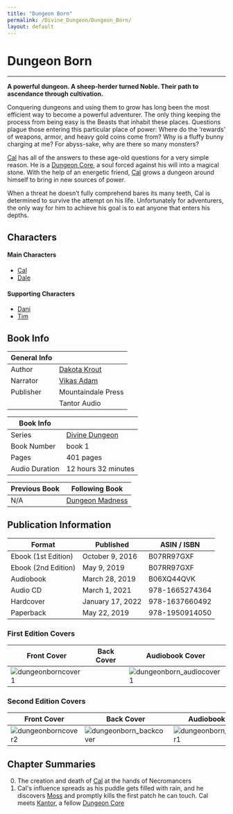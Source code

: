 ```yaml
---
title: "Dungeon Born"
permalink: /Divine_Dungeon/Dungeon_Born/
layout: default
---
```

# Dungeon Born
---
**A powerful dungeon. A sheep-herder turned Noble. Their path to ascendance through cultivation.**

Conquering dungeons and using them to grow has long been the most efficient way to become a powerful adventurer. The only thing keeping the process from being easy is the Beasts that inhabit these places. Questions plague those entering this particular place of power: Where do the ‘rewards’ of weapons, armor, and heavy gold coins come from? Why is a fluffy bunny charging at me? For abyss-sake, why are there so many monsters?

[Cal](../../_Characters/DivineDungeon/Cal.md) has all of the answers to these age-old questions for a very simple reason. He is a [Dungeon Core](../../_Lexicon/DungeonCore.md), a soul forced against his will into a magical stone. With the help of an energetic friend, [Cal](../../_Characters/DivineDungeon/Cal.md) grows a dungeon around himself to bring in new sources of power.

When a threat he doesn’t fully comprehend bares its many teeth, Cal is determined to survive the attempt on his life. Unfortunately for adventurers, the only way for him to achieve his goal is to eat anyone that enters his depths.

## Characters

#### Main Characters

- [Cal](../../_Characters/DivineDungeon/Cal.md)
- [Dale](../../_Characters/DivineDungeon/Dale.md)

#### Supporting Characters
- [Dani](../../_Characters/DivineDungeon/Dani.md)
- [Tim](../../_Characters/DivineDungeon/Tim.md)

## Book Info

| General Info |  |
|---|---|
| Author| [Dakota Krout](../../_Lexicon/DakotaKrout.md) |
| Narrator| [Vikas Adam](../../_Lexicon/VikasAdam.md) |
| Publisher | Mountaindale Press |
| | Tantor Audio |

| Book Info |  |
|---|---|
| Series | [Divine Dungeon](DivineDungeon.md) |
| Book Number | book 1 |
| Pages | 401 pages |
| Audio Duration| 12 hours 32 minutes |

| Previous Book | Following Book |
|---|---|
| N/A | [Dungeon Madness](DungeonMadness.md)|

## Publication Information

| Format | Published | ASIN / ISBN |
|---|---|---|
| Ebook (1st Edition) | October 9, 2016 | B07RR97GXF |
| Ebook (2nd Edition) | May 9, 2019 | B07RR97GXF |
| Audiobook | March 28, 2019 | B06XQ44QVK |
| Audio CD | March 1, 2021 | 978-1665274364 |
| Hardcover | January 17, 2022 | 978-1637660492 |
| Paperback | May 22, 2019 | 978-1950914050 |

### First Edition Covers

| Front Cover | Back Cover | Audiobook Cover |
|---|---|---|
| ![dungeonborncover1](../../images/DivineDungeon/DungeonBorn/dungeonborncover1.jpg) |   | ![dungeonborn_audiocover1](../../images/DivineDungeon/DungeonBorn/dungeonborn_audiocover1.jpg) |

### Second Edition Covers

| Front Cover | Back Cover | Audiobook Cover |
|---|---|---|
| ![dungeonborncover2](../../images/DivineDungeon/DungeonBorn/dungeonborncover2.jpg) | ![dungeonborn_backcover](../../images/DivineDungeon/DungeonBorn/dungeonborn_backcover.jpg) | ![dungeonborn_audiocover1](../../images/DivineDungeon/DungeonBorn/dungeonborn_audiocover2.jpg) |

## Chapter Summaries
0. The creation and death of [Cal](../../_Characters/DivineDungeon/Cal.md) at the hands of Necromancers
1. Cal's influence spreads as his puddle gets filled with rain, and he discovers [Moss](../../_Lexicon/Moss.md) and promptly kills the first patch he can touch. Cal meets [Kantor](../../_Characters/DivineDungeon/Kantor.md), a fellow [Dungeon Core](../../DungeonCore.md)
